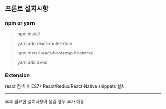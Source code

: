 ## 프론트 설치사항

### npm or yarn

>npm install

>yarn add react-router-dom

>npm install react-bootstrap bootstrap

>yarn add axios

### Extension

react 검색 후 ES7+ React/Redux/React-Native snippets 설치

---

추후 필요한 설치사항이 생길 경우 추가 예정